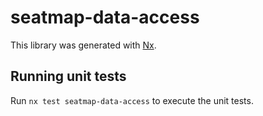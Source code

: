 # seatmap-data-access

This library was generated with [Nx](https://nx.dev).

## Running unit tests

Run `nx test seatmap-data-access` to execute the unit tests.

